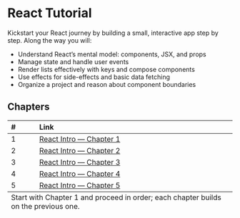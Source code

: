 # React Tutorial

Kickstart your React journey by building a small, interactive app step by step. Along the way you will:

- Understand React’s mental model: components, JSX, and props
- Manage state and handle user events
- Render lists effectively with keys and compose components
- Use effects for side-effects and basic data fetching
- Organize a project and reason about component boundaries

## Chapters

<table>
	<thead>
		<tr>
			<th style="text-align:left;">#</th>
			<th style="text-align:left;">Link</th>
		</tr>
	</thead>
	<tbody>
		<tr>
			<td>1</td>
			<td><a href="chapters/react-intro-chapter-1.md">React Intro — Chapter 1</a></td>
		</tr>
		<tr>
			<td>2</td>
			<td><a href="chapters/react-intro-chapter-2.md">React Intro — Chapter 2</a></td>
		</tr>
		<tr>
			<td>3</td>
			<td><a href="chapters/react-intro-chapter-3.md">React Intro — Chapter 3</a></td>
		</tr>
		<tr>
			<td>4</td>
			<td><a href="chapters/react-intro-chapter-4.md">React Intro — Chapter 4</a></td>
		</tr>
		<tr>
			<td>5</td>
			<td><a href="chapters/react-intro-chapter-5.md">React Intro — Chapter 5</a></td>
		</tr>
	</tbody>
	<tfoot>
		<tr>
			<td colspan="2" style="text-align:left;">
				Start with Chapter 1 and proceed in order; each chapter builds on the previous one.
			</td>
		</tr>
	</tfoot>

</table>

